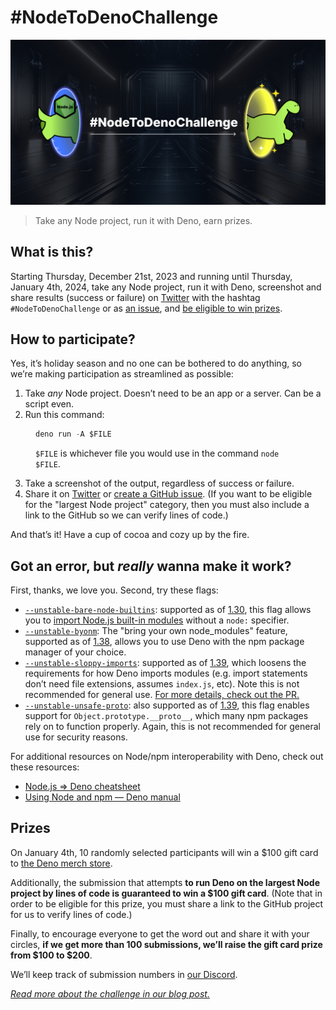 # #NodeToDenoChallenge

<img src="cover.png">

> Take any Node project, run it with Deno, earn prizes.

## What is this?

Starting Thursday, December 21st, 2023 and running until Thursday, January 4th,
2024, take any Node project, run it with Deno, screenshot and share results
(success or failure) on [Twitter](https://twitter.com/deno_land) with the
hashtag `#NodeToDenoChallenge` or as
[an issue](https://github.com/denoland/nodetodenochallenge/issues), and
[be eligible to win prizes](#prizes).

## How to participate?

Yes, it’s holiday season and no one can be bothered to do anything, so we’re
making participation as streamlined as possible:

1. Take _any_ Node project. Doesn’t need to be an app or a server. Can be a
   script even.
2. Run this command:

<figure>

```jsx
deno run -A $FILE
```

<figcaption>
<code>$FILE</code> is whichever file you would use in the command <code>node $FILE</code>.
</figcaption>

</figure>

3. Take a screenshot of the output, regardless of success or failure.
4. Share it on [Twitter](https://twitter.com/deno_land) or
   [create a GitHub issue](https://github.com/denoland/nodetodenochallenge/issues).
   (If you want to be eligible for the "largest Node project" category, then you
   must also include a link to the GitHub so we can verify lines of code.)

And that’s it! Have a cup of cocoa and cozy up by the fire.

## Got an error, but _really_ wanna make it work?

First, thanks, we love you. Second, try these flags:

- [`--unstable-bare-node-builtins`](https://docs.deno.com/runtime/manual/tools/unstable_flags#--unstable-bare-node-builtins):
  supported as of [1.30](https://deno.com/blog/v1.30), this flag allows you to
  [import Node.js built-in modules](https://docs.deno.com/runtime/manual/node/node_specifiers)
  without a `node:` specifier.
- [`--unstable-byonm`](https://docs.deno.com/runtime/manual/tools/unstable_flags#--unstable-byonm):
  The "bring your own node_modules" feature, supported as of
  [1.38](https://deno.com/blog/v1.38), allows you to use Deno with the npm
  package manager of your choice.
- [`--unstable-sloppy-imports`](https://docs.deno.com/runtime/manual/tools/unstable_flags#--unstable-sloppy-imports):
  supported as of [1.39](https://deno.com/blog/v1.39), which loosens the
  requirements for how Deno imports modules (e.g. import statements don’t need
  file extensions, assumes `index.js`, etc). Note this is not recommended for
  general use.
  [For more details, check out the PR.](https://github.com/denoland/deno/pull/21464)
- [`--unstable-unsafe-proto`](https://docs.deno.com/runtime/manual/tools/unstable_flags#--unstable-unsafe-proto):
  also supported as of [1.39](https://deno.com/blog/v1.39), this flag enables
  support for `Object.prototype.__proto__`, which many npm packages rely on to
  function properly. Again, this is not recommended for general use for security
  reasons.

For additional resources on Node/npm interoperability with Deno, check out these
resources:

- [Node.js ⇒ Deno cheatsheet](https://docs.deno.com/runtime/manual/references/cheatsheet)
- [Using Node and npm — Deno manual](https://docs.deno.com/runtime/manual/node/)

## Prizes

On January 4th, 10 randomly selected participants will win a $100 gift card to
[the Deno merch store](https://merch.deno.com).

Additionally, the submission that attempts **to run Deno on the largest Node
project by lines of code is guaranteed to win a $100 gift card**. (Note that in
order to be eligible for this prize, you must share a link to the GitHub project
for us to verify lines of code.)

Finally, to encourage everyone to get the word out and share it with your
circles, **if we get more than 100 submissions, we’ll raise the gift card prize
from $100 to $200**.

We’ll keep track of submission numbers in
[our Discord](https://discord.gg/deno).

_[Read more about the challenge in our blog post.](https://deno.com/blog/node-to-deno-challenge)_
